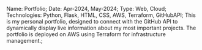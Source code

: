 Name: Portfolio;
Date: Apr-2024, May-2024;
Type: Web, Cloud;
Technologies: Python, Flask, HTML, CSS, AWS, Terraform, GitHubAPI;
This is my personal portfolio, designed to connect with the GitHub API to dynamically display live information about my most important projects. The portfolio is deployed on AWS using Terraform for infrastructure management.;